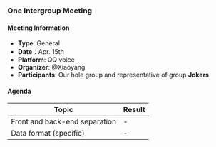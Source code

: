 ### One Intergroup Meeting

#### Meeting Information
- **Type**: General
- **Date**：Apr. 15th
- **Platform**: QQ voice
- **Organizer**: @Xiaoyang
- **Participants**: Our hole group and representative of group **Jokers**

#### Agenda
|Topic|Result|
|-|-|
|Front and back-end separation|-|
|Data format (specific)|-|
